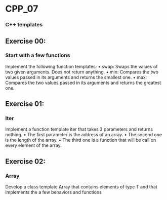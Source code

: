 # CPP_07
### C++ templates

## Exercise 00:
###  Start with a few functions
Implement the following function templates:
• swap: Swaps the values of two given arguments. Does not return anything.
• min: Compares the two values passed in its arguments and returns the smallest one. 
• max: Compares the two values passed in its arguments and returns the greatest one.

## Exercise 01:
### Iter
Implement a function template iter that takes 3 parameters and returns nothing.
• The first parameter is the address of an array.
• The second one is the length of the array.
• The third one is a function that will be call on every element of the array.

## Exercise 02:
### Array
Develop a class template Array that contains elements of type T and that implements
the a few behaviors and functions
